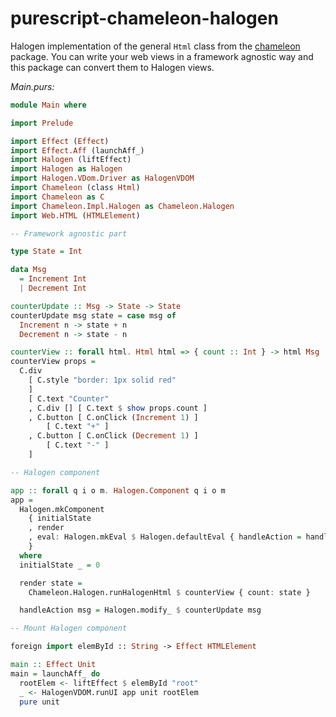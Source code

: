 # purescript-chameleon-halogen

Halogen implementation of the general `Html` class from the
[chameleon](https://github.com/thought2/purescript-chameleon) package.
You can write your web views in a framework agnostic way and this package can
convert them to Halogen views.

<!-- START example -->
*Main.purs:*
```hs
module Main where

import Prelude

import Effect (Effect)
import Effect.Aff (launchAff_)
import Halogen (liftEffect)
import Halogen as Halogen
import Halogen.VDom.Driver as HalogenVDOM
import Chameleon (class Html)
import Chameleon as C
import Chameleon.Impl.Halogen as Chameleon.Halogen
import Web.HTML (HTMLElement)

-- Framework agnostic part

type State = Int

data Msg
  = Increment Int
  | Decrement Int

counterUpdate :: Msg -> State -> State
counterUpdate msg state = case msg of
  Increment n -> state + n
  Decrement n -> state - n

counterView :: forall html. Html html => { count :: Int } -> html Msg
counterView props =
  C.div
    [ C.style "border: 1px solid red"
    ]
    [ C.text "Counter"
    , C.div [] [ C.text $ show props.count ]
    , C.button [ C.onClick (Increment 1) ]
        [ C.text "+" ]
    , C.button [ C.onClick (Decrement 1) ]
        [ C.text "-" ]
    ]

-- Halogen component

app :: forall q i o m. Halogen.Component q i o m
app =
  Halogen.mkComponent
    { initialState
    , render
    , eval: Halogen.mkEval $ Halogen.defaultEval { handleAction = handleAction }
    }
  where
  initialState _ = 0

  render state =
    Chameleon.Halogen.runHalogenHtml $ counterView { count: state }

  handleAction msg = Halogen.modify_ $ counterUpdate msg

-- Mount Halogen component

foreign import elemById :: String -> Effect HTMLElement

main :: Effect Unit
main = launchAff_ do
  rootElem <- liftEffect $ elemById "root"
  _ <- HalogenVDOM.runUI app unit rootElem
  pure unit
```
<!-- END example -->
